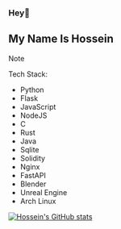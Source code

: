 ### Hey👋 
## My Name Is Hossein

> [!NOTE]
> Tech Stack:
> - Python
> - Flask
> - JavaScript
> - NodeJS
> - C
> - Rust
> - Java
> - Sqlite
> - Solidity
> - Nginx
> - FastAPI
> - Blender
> - Unreal Engine
> - Arch Linux

[![Hossein's GitHub stats](https://github-readme-stats.vercel.app/api?username=HosseinToloueiFar&theme=radical)](https://github.com/anuraghazra/github-readme-stats)
